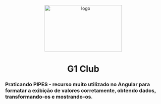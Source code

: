 <div align="center">
 <a href="https://github.com/alanadiastech"><img src="https://i.ibb.co/f15gphC/logo.png" alt="logo" border="0" height="150" width="250"></a>
  
 ##
 
 # G1 Club 
</div>


### Praticando PIPES -  recurso muito utilizado no Angular para formatar a exibição de valores corretamente, obtendo dados, transformando-os e mostrando-os.
